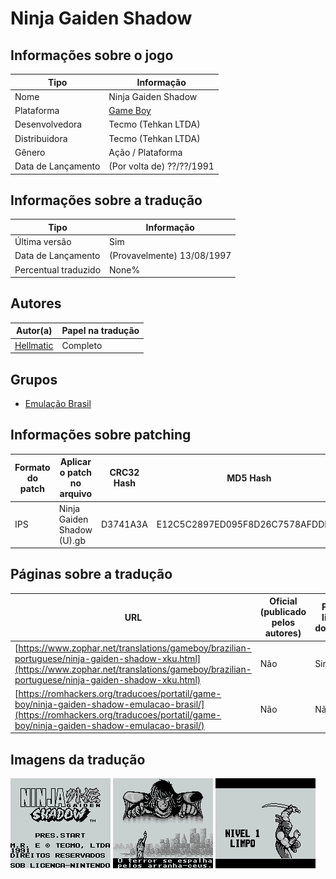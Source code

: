 # Ninja Gaiden Shadow

## Informações sobre o jogo

| Tipo | Informação |
| ----------- | ----------- |
| Nome | Ninja Gaiden Shadow |
| Plataforma | [Game Boy](../) |
| Desenvolvedora | Tecmo (Tehkan LTDA) |
| Distribuidora | Tecmo (Tehkan LTDA) |
| Gênero | Ação / Plataforma |
| Data de Lançamento | (Por volta de) ??/??/1991 |

## Informações sobre a tradução

| Tipo | Informação |
| ----------- | ----------- |
| Última versão | Sim |
| Data de Lançamento | (Provavelmente) 13/08/1997 |
| Percentual traduzido | None% |

## Autores

| Autor(a) | Papel na tradução |
| ----------- | ----------- |
| [Hellmatic](../../../autores/hellmatic/) | Completo |

## Grupos

* [Emulação Brasil](../../../grupos/emulacao-brasil/)

## Informações sobre patching

| Formato do patch | Aplicar o patch no arquivo | CRC32 Hash | MD5 Hash |
| ----------- | ----------- | ----------- | ----------- |
| IPS | Ninja Gaiden Shadow \(U\)\.gb | D3741A3A | E12C5C2897ED095F8D26C7578AFDDFDA |

## Páginas sobre a tradução

| URL | Oficial (publicado pelos autores) | Possuí link de download |
| ----------- | ----------- | ----------- |
| [https://www.zophar.net/translations/gameboy/brazilian-portuguese/ninja-gaiden-shadow-xku.html](https://www.zophar.net/translations/gameboy/brazilian-portuguese/ninja-gaiden-shadow-xku.html) | Não | Sim |
| [https://romhackers.org/traducoes/portatil/game-boy/ninja-gaiden-shadow-emulacao-brasil/](https://romhackers.org/traducoes/portatil/game-boy/ninja-gaiden-shadow-emulacao-brasil/) | Não | Não |

## Imagens da tradução

![Imagem de exemplo da tradução 1](1.png)
![Imagem de exemplo da tradução 2](2.png)
![Imagem de exemplo da tradução 3](3.png)